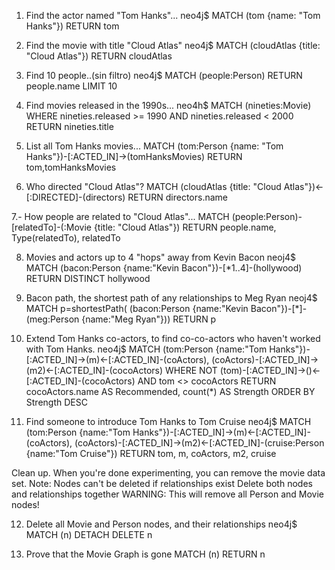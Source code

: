 1. Find the actor named "Tom Hanks"...
neo4j$ MATCH (tom {name: "Tom Hanks"}) RETURN tom

2. Find the movie with title "Cloud Atlas"
neo4j$ MATCH (cloudAtlas {title: "Cloud Atlas"}) RETURN cloudAtlas

3. Find 10 people..(sin filtro)
neo4j$ MATCH (people:Person) RETURN people.name LIMIT 10

4. Find movies released in the 1990s...
neo4h$ MATCH (nineties:Movie) WHERE nineties.released >= 1990 AND nineties.released < 2000 RETURN nineties.title

5. List all Tom Hanks movies...
MATCH (tom:Person {name: "Tom Hanks"})-[:ACTED_IN]->(tomHanksMovies) RETURN tom,tomHanksMovies

6. Who directed "Cloud Atlas"?
MATCH (cloudAtlas {title: "Cloud Atlas"})<-[:DIRECTED]-(directors) RETURN directors.name

7.- How people are related to "Cloud Atlas"...
MATCH (people:Person)-[relatedTo]-(:Movie {title: "Cloud Atlas"}) RETURN people.name, Type(relatedTo), relatedTo

8. Movies and actors up to 4 "hops" away from Kevin Bacon
neoj4$ MATCH (bacon:Person {name:"Kevin Bacon"})-[*1..4]-(hollywood)
RETURN DISTINCT hollywood

9. Bacon path, the shortest path of any relationships to Meg Ryan
neoj4$ MATCH p=shortestPath( (bacon:Person {name:"Kevin Bacon"})-[*]-(meg:Person {name:"Meg Ryan"})) RETURN p

10. Extend Tom Hanks co-actors, to find co-co-actors who haven't worked with Tom Hanks.
neo4j$ MATCH (tom:Person {name:"Tom Hanks"})-[:ACTED_IN]->(m)<-[:ACTED_IN]-(coActors),
  (coActors)-[:ACTED_IN]->(m2)<-[:ACTED_IN]-(cocoActors)
WHERE NOT (tom)-[:ACTED_IN]->()<-[:ACTED_IN]-(cocoActors) AND tom <> cocoActors
RETURN cocoActors.name AS Recommended, count(*) AS Strength ORDER BY Strength DESC

11. Find someone to introduce Tom Hanks to Tom Cruise
neo4j$ MATCH (tom:Person {name:"Tom Hanks"})-[:ACTED_IN]->(m)<-[:ACTED_IN]-(coActors), 
(coActors)-[:ACTED_IN]->(m2)<-[:ACTED_IN]-(cruise:Person {name:"Tom Cruise"}) RETURN tom, m, coActors, m2, cruise

Clean up. When you're done experimenting, you can remove the movie data set.
Note: Nodes can't be deleted if relationships exist
Delete both nodes and relationships together
WARNING: This will remove all Person and Movie nodes!

12. Delete all Movie and Person nodes, and their relationships
neo4j$ MATCH (n) DETACH DELETE n

13. Prove that the Movie Graph is gone
MATCH (n) RETURN n

